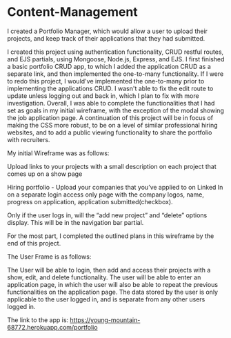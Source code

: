 # Content-Management

I created a Portfolio Manager, which would allow a user to upload their projects, and keep track of their applications that they had submitted. 

I created this project using authentication functionality, CRUD restful routes, and EJS partials, using Mongoose, Node.js, Express, and EJS. I first finished a basic portfolio CRUD app, to which I added the application CRUD as a separate link, and then implemented the one-to-many functionality. If I were to redo this project, I would've implemented the one-to-many prior to implementing the applications CRUD. I wasn't able to fix the edit route to update unless logging out and back in, which I plan to fix with more investigation. Overall, I was able to complete the functionalities that I had set as goals in my initial wireframe, with the exception of the modal showing the job application page. A continuation of this project will be in focus of making the CSS more robust, to be on a level of similar professional hiring websites, and to add a public viewing functionality to share the portfolio with recruiters. 

My initial Wireframe was as follows:

Upload links to your projects with a small description on each project that comes up on a show page

Hiring portfolio - Upload your companies that you’ve applied to on Linked In on a separate login access only page with the company logos, name, progress on application, application submitted(checkbox). 

Only if the user logs in, will the “add new project” and “delete” options display. This will be in the navigation bar partial. 

For the most part, I completed the outlined plans in this wireframe by the end of this project.

The User Frame is as follows:

The User will be able to login, then add and access their projects with a show, edit, and delete functionality. The user will be able to enter an application page, in which the user will also be able to repeat the previous functionalities on the application page. The data stored by the user is only applicable to the user logged in, and is separate from any other users logged in.



The link to the app is: https://young-mountain-68772.herokuapp.com/portfolio

